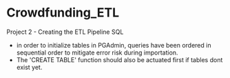 # Crowdfunding_ETL
Project 2 - Creating the ETL Pipeline
SQL
- in order to initialize tables in PGAdmin, queries have been ordered in sequential order to mitigate error risk during importation.
- The 'CREATE TABLE' function should also be actuated first if tables dont exist yet.
